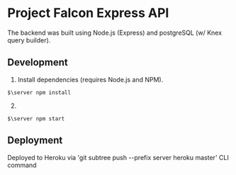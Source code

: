 # Project Falcon Express API

The backend was built using Node.js (Express) and postgreSQL (w/ Knex query builder).

## Development

1. Install dependencies (requires Node.js and NPM).

```
$\server npm install
```

2.

```
$\server npm start
```

## Deployment

Deployed to Heroku via 'git subtree push --prefix server heroku master' CLI command
